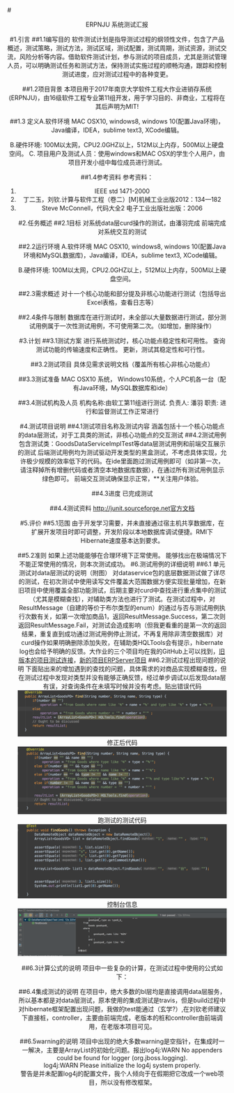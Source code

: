 #<center>ERPNJU 系统测试汇报


#1.引言
##1.1编写目的
软件测试计划是指导测试过程的纲领性文件，包含了产品概述，测试策略，测试方法，测试区域，测试配置，测试周期，测试资源，测试交流，风险分析等内容。借助软件测试计划，参与测试的项目成员，尤其是测试管理人员，可以明确测试任务和测试方法，保持测试实施过程的顺畅沟通，跟踪和控制测试进度，应对测试过程中的各种变更。

##1.2项目背景
本项目用于2017年南京大学软件工程大作业进销存系统(ERPNJU)，由16级软件工程专业第11组开发，用于学习目的、非商业，工程将在其后声明为MIT!

##1.3
定义A.软件环境 MAC OSX10, windows8, windows 10(配置Java环境)，Java编译，IDEA，sublime text3, XCode编辑。

B.硬件环境: 100M以太网，CPU2.0GHZ以上，512M以上内存，500M以上硬盘空间。
C. 项目用户及测试人员：使用windows和MAC OSX的学生个人用户，由项目开发小组中每位成员进行测试。

##1.4参考资料
参考资料：<ol>
<li>IEEE std 1471-2000</li>
<li>丁二玉，刘钦.计算与软件工程（卷二）[M]机械工业出版2012：134—182</li>
<li>Steve McConnell，代码大全2 电子工业出版社出版：2006 

#2.任务概述
##2.1目标
 对系统data层curd操作的测试，由潘羽完成
 前端完成对系统交互的测试
 
##2.2运行环境
A.软件环境 MAC OSX10, windows8, windows 10(配置Java环境和MySQL数据库)，Java编译，IDEA，sublime text3, XCode编辑。

B.硬件环境: 100M以太网，CPU2.0GHZ以上，512M以上内存，500M以上硬盘空间。

##2.3需求概述
对十一个核心功能和部分提及非核心功能进行测试（包括导出Excel表格，查看日志等）

##2.4条件与限制
数据库在进行测试时，未全部以大量数据进行测试，部分测试用例属于一次性测试用例，不可使用第二次。（如增加，删除操作）

#3.计划
##3.1测试方案
进行系统测试时，核心功能点稳定性和可用性。
查询测试功能的传输速度和正确性。
更新，测试其稳定性和可行性。

##3.2测试项目
具体见需求说明文档（覆盖所有核心非核心功能点）

##3.3测试准备
MAC OSX10 系统， Windows10系统，个人PC机各一台（配有Java环境，MySQL数据库和ide）

##3.4测试机构及人员
机构名称:由软工第11组进行测试.
负责人: 潘羽
职责: 进行和监督测试工作正常进行

#4.测试项目说明
##4.1测试项目名称及测试内容
涵盖包括十一个核心功能点的data层测试，对于工具类的测试，非核心功能点的交互测试
##4.2测试用例
包含测试类：GoodsDataServiceImplTest等data层测试用例和前端交互展示的测试
后端测试用例均为测试驱动开发类型的黑盒测试，不考虑具体实现，允许极少规模的效率低下的代码。在ide里面跑过测试用例即可（如非第一次，请注释掉所有增删代码或者清空本地数据库数据），在通过所有测试用例显示绿色即可。
前端交互测试确保显示正常，**关注用户体验。

##4.3进度
已完成测试

##4.4测试资料
http://junit.sourceforge.net官方文档

#5.评价
##5.1范围
由于开发学习需要，并未直接通过宿主机共享数据库，在扩展开发项目时即可调整，开发阶段以本地数据库调试便捷。RMI下Hibernate速度基本达到要求。

##5.2准则
 如果上述功能能够在合理环境下正常使用。
 能够找出在极端情况下不能正常使用的情况，则本次测试成功。
#6.测试用例的详细说明
##6.1 单元测试对data层测试的说明（附图）
对dataservice包的底层数据测试做了详尽的测试，在初次测试中使用读写文件覆盖大范围数据方便实现批量增加，在新旧项目中使用覆盖全部功能测试，后期主要对curd中查找进行重点集中的测试（尤其是模糊查找），对辅助类方法也进行了测试。在测试过程中，对ResultMessage（自建的等价于布尔类型的enum）的通过与否与测试用例执行次数有关，如第一次增加商品1，返回ResultMessage.Success，第二次则返回ResultMessage.Fail，对测试会造成影响（但我更看重的是第一次的返回结果，重复直到成功通过测试用例停止测试，不再复用除非清空数据库）对curd操作如果明确删除添加失败，在辅助类HQLTools会有提示，hibernate log也会给予明确的反馈。大作业的三个项目均在我的GitHub上可以找到，<a href="https://github.com/Pypy233/Software-Engineering-Team-Work2/tree/master/src/test">旧版本的项目测试连接</a>，<a href="https://github.com/Pypy233/ERPServer/tree/master/src/test/java">新的项目ERPServer项目</a>
##6.2测试过程出现问题的说明
下面贴出来的增加遇到的查找的问题，具体需求的对商品实现模糊查找，但在测试过程中发现对类型并没有能够正确反馈，经过单步调试以后发现data层有误，对查询条件在未填写时候并没有考虑。贴出错误代码![](测试图片/问题代码.png)
修正后代码![](测试图片/solved.png)
跑测试的测试代码![](测试图片/test.png)
控制台信息![](测试图片/1_console.png)

##6.3计算公式的说明
项目中一些复杂的计算，在测试过程中使用的公式如下：


##6.4集成测试的说明
在项目中，绝大多数的bl层均是直接调用data层服务，所以基本都是对data层测试，原本使用的集成测试是travis，但是build过程中对hibernate框架配置出现问题，我做的test能通过（玄学?）,在刘钦老师建议下直接桩，controller，主要由前端完成，老版本的桩和controller由前端调用，在老版本项目可见。

##6.5warning的说明
项目中出现的绝大多数warning是空指针，在集成时一一解决，主要是ArrayList的初始化问题。报出log4j:WARN No appenders could be found for logger (org.jboss.logging).<br>
log4j:WARN Please initialize the log4j system properly.<br>
警告是并未配置log4j的配置文件，我个人倾向于在假期把它改成一个web项目，所以没有修改框架。


